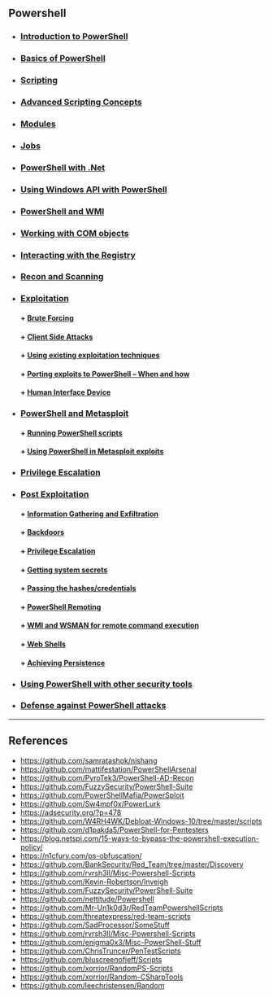 ## Powershell

* ###  [ Introduction to PowerShell](https://github.com/d1pakda5/PowerShell-for-Pentesters/blob/master/2-Introduction-to-Powershell.md )
* ###  [ Basics of PowerShell]( )
* ###  [ Scripting](https://github.com/d1pakda5/PowerShell-for-Pentesters/blob/master/11-Basics-of-Powershell-Scripting.md )
* ###  [ Advanced Scripting Concepts]( )
* ###  [ Modules](https://github.com/sarathlalup/Penetration-Testing/blob/master/Windows%20Exploitaion/Powershell/p/Module.md )
* ###  [ Jobs]( )
* ###  [ PowerShell with .Net]( )
* ###  [ Using Windows API with PowerShell]( )
* ###  [ PowerShell and WMI]( )
* ###  [ Working with COM objects]( )
* ###  [ Interacting with the Registry]( )
* ###  [ Recon and Scanning](https://github.com/sarathlalup/Penetration-Testing/blob/master/Windows%20Exploitaion/Powershell/p/Recon-and-Scanning.md )
* ###  [ Exploitation ]( )
     #### + [     Brute Forcing]( )
     #### + [     Client Side Attacks]( )
     #### + [     Using existing exploitation techniques]( )
     #### + [     Porting exploits to PowerShell – When and how]( )
     #### + [     Human Interface Device]( )
* ###  [ PowerShell and Metasploit ]( )
     #### + [     Running PowerShell scripts]( )
     #### + [     Using PowerShell in Metasploit exploits]( )
* ###  [ Privilege Escalation ]( )
* ###  [ Post Exploitation ]( )
     #### + [     Information Gathering and Exfiltration]( )
     #### + [     Backdoors]( )
     #### + [     Privilege Escalation]( )
     #### + [     Getting system secrets]( )
     #### + [     Passing the hashes/credentials]( )
     #### + [    PowerShell Remoting ]( )
     #### + [     WMI and WSMAN for remote command execution]( )
     #### + [     Web Shells]( )
     #### + [     Achieving Persistence]( )
* ###  [ Using PowerShell with other security tools]( )
* ###  [ Defense against PowerShell attacks]( )


--------------------------------------------------------------------------------------------------------------------------------

## References

- https://github.com/samratashok/nishang
- https://github.com/mattifestation/PowerShellArsenal
- https://github.com/PyroTek3/PowerShell-AD-Recon
- https://github.com/FuzzySecurity/PowerShell-Suite
- https://github.com/PowerShellMafia/PowerSploit
- https://github.com/Sw4mpf0x/PowerLurk
- https://adsecurity.org/?p=478
- https://github.com/W4RH4WK/Debloat-Windows-10/tree/master/scripts
- https://github.com/d1pakda5/PowerShell-for-Pentesters
- https://blog.netspi.com/15-ways-to-bypass-the-powershell-execution-policy/
- https://n1cfury.com/ps-obfuscation/
- https://github.com/BankSecurity/Red_Team/tree/master/Discovery
- https://github.com/rvrsh3ll/Misc-Powershell-Scripts
- https://github.com/Kevin-Robertson/Inveigh
- https://github.com/FuzzySecurity/PowerShell-Suite
- https://github.com/nettitude/Powershell
- https://github.com/Mr-Un1k0d3r/RedTeamPowershellScripts
- https://github.com/threatexpress/red-team-scripts
- https://github.com/SadProcessor/SomeStuff
- https://github.com/rvrsh3ll/Misc-Powershell-Scripts
- https://github.com/enigma0x3/Misc-PowerShell-Stuff
- https://github.com/ChrisTruncer/PenTestScripts
- https://github.com/bluscreenofjeff/Scripts
- https://github.com/xorrior/RandomPS-Scripts
- https://github.com/xorrior/Random-CSharpTools
- https://github.com/leechristensen/Random
